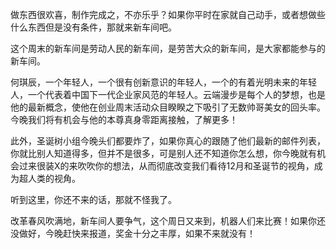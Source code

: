 做东西很欢喜，制作完成之，不亦乐乎？如果你平时在家就自己动手，或者想做些什么东西但是没有条件，那就来新车间吧。

这个周末的新车间是劳动人民的新车间，是劳苦大众的新车间，是大家都能参与的新车间。

何琪辰，一个年轻人，一个很有创新意识的年轻人，一个的有着光明未来的年轻人，一个代表着中国下一代企业家风范的年轻人。云端漫步是每个人的梦想，也是他的最新概念，使他在创业周末活动众目睽睽之下吸引了无数帅哥美女的回头率。今晚我们将有机会与他的本尊真身零距离接触，了解更多！

此外，圣诞树小组今晚头们都要炸了，如果你真心的跟随了他们最新的邮件列表，你就比别人知道得多，但并不是很多，可是别人还不知道你怎么想，你今晚就有机会过来很装X的来吹吹你的想法，从而彻底改变我们看待12月和圣诞节的视角，成为超人类的视角。

听到这里，你还不来的话，那就不怪我了。

改革春风吹满地，新车间人要争气，这个周日又来到，机器人们来比赛！如果你还没做好，今晚赶快来报道，奖金十分之丰厚，如果不来就没有！